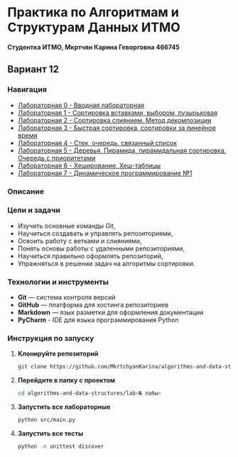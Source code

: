 # Практика по Алгоритмам и Cтруктурам Данных ИТМО 

**Студентка ИТМО,  Мкртчян Карина Геворговна  466745**  
## Вариант 12

### Навигация

-  [Лабораторная 0 - Вводная лабораторная ](https://github.com/MkrtchyanKarina/algorithms-and-data-structures/tree/master/lab0)
-  [Лабораторная 1 - Сортировка вставками, выбором, пузырьковая ](https://github.com/MkrtchyanKarina/algorithms-and-data-structures/tree/master/lab1)
-  [Лабораторная 2 - Сортировка слиянием. Метод декомпозиции ](https://github.com/MkrtchyanKarina/algorithms-and-data-structures/tree/master/lab2)
-  [Лабораторная 3 - Быстрая сортировка, сортировки за линейное время ](https://github.com/MkrtchyanKarina/algorithms-and-data-structures/tree/master/lab3)
-  [Лабораторная 4 - Стек, очередь, связанный список ](https://github.com/MkrtchyanKarina/algorithms-and-data-structures/tree/master/lab4)
-  [Лабораторная 5 - Деревья. Пирамида, пирамидальная сортировка. Очередь с приоритетами ](https://github.com/MkrtchyanKarina/algorithms-and-data-structures/tree/master/lab5)
-  [Лабораторная 6 - Хеширование. Хеш-таблицы ](https://github.com/MkrtchyanKarina/algorithms-and-data-structures/tree/master/lab6)
-  [Лабораторная 7 - Динамическое программирование №1 ](https://github.com/MkrtchyanKarina/algorithms-and-data-structures/tree/master/lab7)

### Описание 
   

### Цели и задачи

- Изучить основные команды Git,
- Научиться создавать и управлять репозиториями,
- Освоить работу с ветками и слияниями,
- Понять основы работы с удаленными репозиториями,
- Научиться правильно оформлять репозиторий,
- Упражняться в решении задач на алгоритмы сортировки.

### Технологии и инструменты

- **Git** — система контроля версий
- **GitHub** — платформа для хостинга репозиториев
- **Markdown** — язык разметки для оформления документации
- **PyCharm** - IDE для языка программирования Python

### Инструкция по запуску

1. **Клонируйте репозиторий**
   ```bash
   git clone https://github.com/MkrtchyanKarina/algorithms-and-data-structures.git
   ```
2. **Перейдите в папку с проектом**
   ```bash
   cd algorithms-and-data-structures/lab<№ лабы>
   ```
3. **Запустить все лабораторные**
    ```bash
   python src/main.py
   ```
4. **Запустить все тесты**
    ```bash
   python -m unittest discover
   ```
   